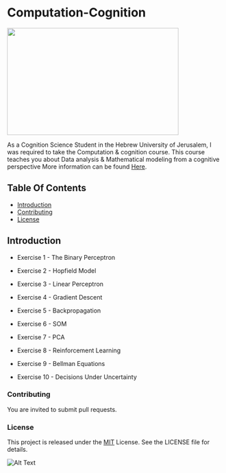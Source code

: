 # Computation-Cognition

<img src="https://www.hopkinsmedicine.org/sebin/z/n/neurocognition-209866700.jpg" width= "400" height= "250">

As a Cognition Science Student in the Hebrew University of Jerusalem, I was required to take the Computation &amp; cognition course.
This course teaches you about Data analysis &amp; Mathematical modeling from a cognitive perspective More information can be found [Here](https://shnaton.huji.ac.il/index.php/NewSyl/06119/2/).


## Table Of Contents
- [Introduction](#introduction)
- [Contributing](#contributing)
- [License](#license)


## Introduction
- Exercise 1 - The Binary Perceptron

- Exercise 2 - Hopfield Model

- Exercise 3 - Linear Perceptron

- Exercise 4 - Gradient Descent

- Exercise 5 - Backpropagation

- Exercise 6 - SOM

- Exercise 7 - PCA

- Exercise 8 - Reinforcement Learning

- Exercise 9 - Bellman Equations

- Exercise 10 - Decisions Under Uncertainty


### Contributing
You are invited to submit pull requests.

### License
This project is released under the [MIT](https://choosealicense.com/licenses/mit/) License. See the LICENSE file for details.

![Alt Text](https://media2.giphy.com/media/Iup13qWlzAqsBItALB/giphy.gif?cid=ecf05e47gg33j4eea6shx3jbsqhj55r07gmt6wwkje9e24ah&rid=giphy.gif&ct=g)

